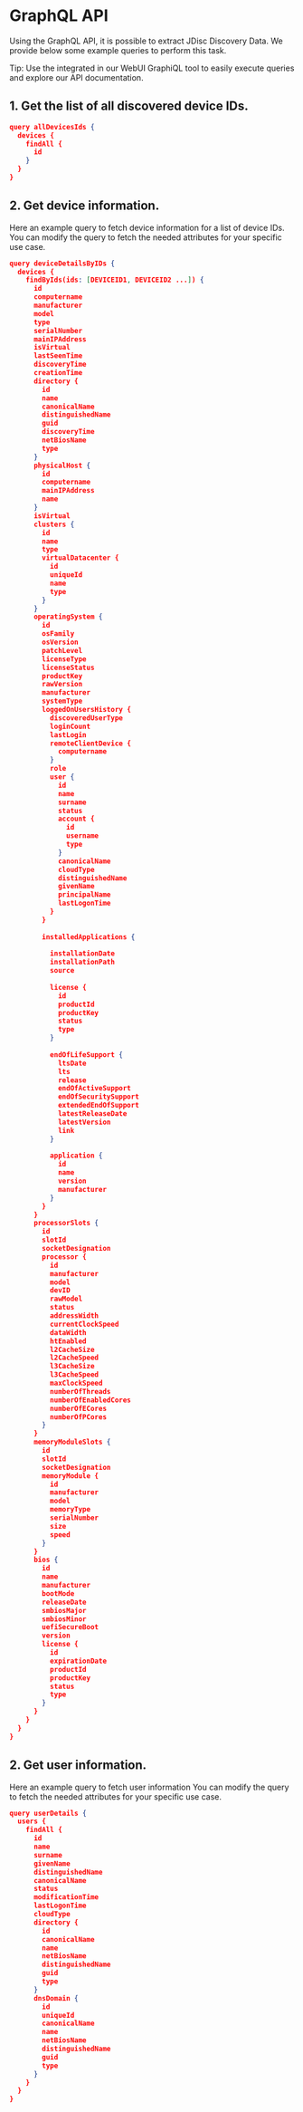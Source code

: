 # GraphQL API

Using the GraphQL API, it is possible to extract JDisc Discovery Data. We provide below some example queries to perform this task.

Tip: Use the integrated in our WebUI GraphiQL tool to easily execute queries and explore our API documentation.

## 1. Get the list of all discovered device IDs.

```json
query allDevicesIds {
  devices {
    findAll {
      id
    }
  }
}
```


## 2. Get device information.
Here an example query to fetch device information for a list of device IDs. You can modify the query to fetch the needed attributes for your specific use case.

```json
query deviceDetailsByIDs {
  devices {
    findByIds(ids: [DEVICEID1, DEVICEID2 ...]) {
      id
      computername
      manufacturer
      model
      type
      serialNumber
      mainIPAddress
      isVirtual
      lastSeenTime
      discoveryTime
      creationTime
      directory {
        id
        name
        canonicalName
        distinguishedName
        guid
        discoveryTime
        netBiosName
        type
      }
      physicalHost {
        id
        computername
        mainIPAddress
        name
      }
      isVirtual
      clusters {
        id
        name
        type
        virtualDatacenter {
          id
          uniqueId
          name
          type
        }
      }
      operatingSystem {
        id
        osFamily
        osVersion
        patchLevel
        licenseType
        licenseStatus
        productKey
        rawVersion
        manufacturer
        systemType
        loggedOnUsersHistory {
          discoveredUserType
          loginCount
          lastLogin
          remoteClientDevice {
            computername
          }
          role
          user {
            id
            name
            surname
            status
            account {
              id
              username
              type
            }
            canonicalName
            cloudType
            distinguishedName
            givenName
            principalName
            lastLogonTime
          }
        }
     
        installedApplications {
         
          installationDate
          installationPath
          source
         
          license {
            id
            productId
            productKey
            status
            type
          }
         
          endOfLifeSupport {
            ltsDate
            lts
            release
            endOfActiveSupport
            endOfSecuritySupport
            extendedEndOfSupport
            latestReleaseDate
            latestVersion
            link
          }
         
          application {
            id
            name
            version
            manufacturer            
          }
        }
      }
      processorSlots {
        id
        slotId
        socketDesignation
        processor {
          id
          manufacturer
          model
          devID
          rawModel
          status
          addressWidth
          currentClockSpeed
          dataWidth
          htEnabled
          l2CacheSize
          l2CacheSpeed
          l3CacheSize
          l3CacheSpeed
          maxClockSpeed
          numberOfThreads
          numberOfEnabledCores
          numberOfECores
          numberOfPCores
        }
      }
      memoryModuleSlots {
        id
        slotId
        socketDesignation
        memoryModule {
          id
          manufacturer
          model
          memoryType
          serialNumber
          size
          speed
        }
      }
      bios {
        id
        name
        manufacturer
        bootMode
        releaseDate
        smbiosMajor
        smbiosMinor
        uefiSecureBoot
        version
        license {
          id
          expirationDate
          productId
          productKey
          status
          type
        }
      }
    }
  }
}

```

## 2. Get user information.
Here an example query to fetch user information You can modify the query to fetch the needed attributes for your specific use case.

```json
query userDetails {
  users {
    findAll {
      id
      name
      surname
      givenName
      distinguishedName
      canonicalName
      status
      modificationTime
      lastLogonTime
      cloudType
      directory {
        id
        canonicalName
        name
        netBiosName
        distinguishedName
        guid
        type
      }
      dnsDomain {
        id
        uniqueId
        canonicalName
        name
        netBiosName
        distinguishedName
        guid
        type
      }
    }
  }
}
```
